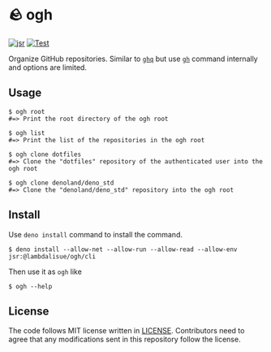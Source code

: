 # 🪨 ogh

[![jsr](https://img.shields.io/jsr/v/%40lambdalisue/ogh?logo=javascript&logoColor=white)](https://jsr.io/@lambdalisue/ogh)
[![Test](https://github.com/lambdalisue/ogh/workflows/Test/badge.svg)](https://github.com/lambdalisue/ogh/actions?query=workflow%3ATest)

Organize GitHub repositories. Similar to [`ghq`] but use [`gh`] command
internally and options are limited.

[`ghq`]: https://github.com/x-motemen/ghq
[`gh`]: https://github.com/cli/cli

## Usage

```console
$ ogh root
#=> Print the root directory of the ogh root

$ ogh list
#=> Print the list of the repositories in the ogh root

$ ogh clone dotfiles
#=> Clone the "dotfiles" repository of the authenticated user into the ogh root

$ ogh clone denoland/deno_std
#=> Clone the "denoland/deno_std" repository into the ogh root
```

## Install

Use `deno install` command to install the command.

```console
$ deno install --allow-net --allow-run --allow-read --allow-env jsr:@lambdalisue/ogh/cli
```

Then use it as `ogh` like

```console
$ ogh --help
```

## License

The code follows MIT license written in [LICENSE](./LICENSE). Contributors need
to agree that any modifications sent in this repository follow the license.
